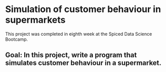 # Simulation of customer behaviour in supermarkets

This project was completed in eighth week at the Spiced Data Science Bootcamp.
## Goal: In this project, write a program that simulates customer behaviour in a supermarket.
